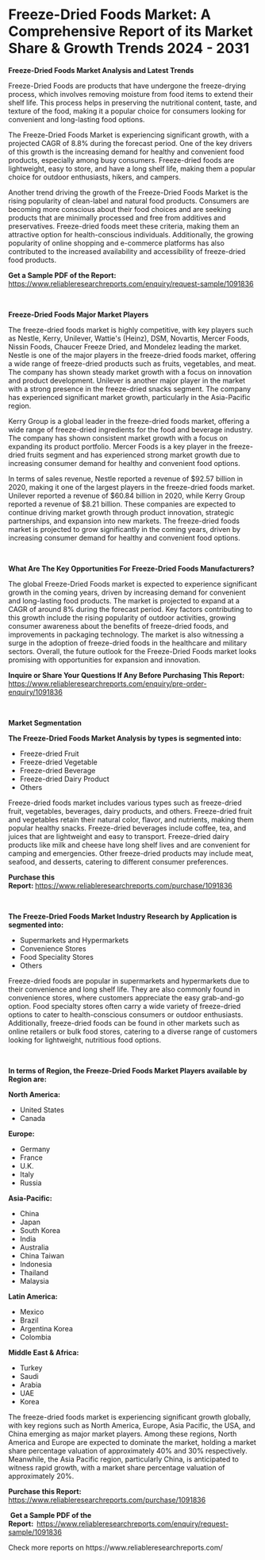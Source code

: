 <p><h1>Freeze-Dried Foods Market: A Comprehensive Report of its Market Share & Growth Trends 2024 - 2031</h1></p><p><strong>Freeze-Dried Foods Market Analysis and Latest Trends</strong></p>
<p><p>Freeze-Dried Foods are products that have undergone the freeze-drying process, which involves removing moisture from food items to extend their shelf life. This process helps in preserving the nutritional content, taste, and texture of the food, making it a popular choice for consumers looking for convenient and long-lasting food options.</p><p>The Freeze-Dried Foods Market is experiencing significant growth, with a projected CAGR of 8.8% during the forecast period. One of the key drivers of this growth is the increasing demand for healthy and convenient food products, especially among busy consumers. Freeze-dried foods are lightweight, easy to store, and have a long shelf life, making them a popular choice for outdoor enthusiasts, hikers, and campers.</p><p>Another trend driving the growth of the Freeze-Dried Foods Market is the rising popularity of clean-label and natural food products. Consumers are becoming more conscious about their food choices and are seeking products that are minimally processed and free from additives and preservatives. Freeze-dried foods meet these criteria, making them an attractive option for health-conscious individuals. Additionally, the growing popularity of online shopping and e-commerce platforms has also contributed to the increased availability and accessibility of freeze-dried food products.</p></p>
<p><strong>Get a Sample PDF of the Report:&nbsp;</strong> <a href="https://www.reliableresearchreports.com/enquiry/request-sample/1091836">https://www.reliableresearchreports.com/enquiry/request-sample/1091836</a></p>
<p>&nbsp;</p>
<p><strong>Freeze-Dried Foods Major Market Players</strong></p>
<p><p>The freeze-dried foods market is highly competitive, with key players such as Nestle, Kerry, Unilever, Wattie's (Heinz), DSM, Novartis, Mercer Foods, Nissin Foods, Chaucer Freeze Dried, and Mondelez leading the market. Nestle is one of the major players in the freeze-dried foods market, offering a wide range of freeze-dried products such as fruits, vegetables, and meat. The company has shown steady market growth with a focus on innovation and product development. Unilever is another major player in the market with a strong presence in the freeze-dried snacks segment. The company has experienced significant market growth, particularly in the Asia-Pacific region.</p><p>Kerry Group is a global leader in the freeze-dried foods market, offering a wide range of freeze-dried ingredients for the food and beverage industry. The company has shown consistent market growth with a focus on expanding its product portfolio. Mercer Foods is a key player in the freeze-dried fruits segment and has experienced strong market growth due to increasing consumer demand for healthy and convenient food options.</p><p>In terms of sales revenue, Nestle reported a revenue of $92.57 billion in 2020, making it one of the largest players in the freeze-dried foods market. Unilever reported a revenue of $60.84 billion in 2020, while Kerry Group reported a revenue of $8.21 billion. These companies are expected to continue driving market growth through product innovation, strategic partnerships, and expansion into new markets. The freeze-dried foods market is projected to grow significantly in the coming years, driven by increasing consumer demand for healthy and convenient food options.</p></p>
<p>&nbsp;</p>
<p><strong>What Are The Key Opportunities For Freeze-Dried Foods Manufacturers?</strong></p>
<p><p>The global Freeze-Dried Foods market is expected to experience significant growth in the coming years, driven by increasing demand for convenient and long-lasting food products. The market is projected to expand at a CAGR of around 8% during the forecast period. Key factors contributing to this growth include the rising popularity of outdoor activities, growing consumer awareness about the benefits of freeze-dried foods, and improvements in packaging technology. The market is also witnessing a surge in the adoption of freeze-dried foods in the healthcare and military sectors. Overall, the future outlook for the Freeze-Dried Foods market looks promising with opportunities for expansion and innovation.</p></p>
<p><strong>Inquire or Share Your Questions If Any Before Purchasing This Report:</strong> <a href="https://www.reliableresearchreports.com/enquiry/pre-order-enquiry/1091836">https://www.reliableresearchreports.com/enquiry/pre-order-enquiry/1091836</a></p>
<p>&nbsp;</p>
<p><strong>Market Segmentation</strong></p>
<p><strong>The Freeze-Dried Foods Market Analysis by types is segmented into:</strong></p>
<p><ul><li>Freeze-dried Fruit</li><li>Freeze-dried Vegetable</li><li>Freeze-dried Beverage</li><li>Freeze-dried Dairy Product</li><li>Others</li></ul></p>
<p><p>Freeze-dried foods market includes various types such as freeze-dried fruit, vegetables, beverages, dairy products, and others. Freeze-dried fruit and vegetables retain their natural color, flavor, and nutrients, making them popular healthy snacks. Freeze-dried beverages include coffee, tea, and juices that are lightweight and easy to transport. Freeze-dried dairy products like milk and cheese have long shelf lives and are convenient for camping and emergencies. Other freeze-dried products may include meat, seafood, and desserts, catering to different consumer preferences.</p></p>
<p><strong>Purchase this Report:&nbsp;</strong><a href="https://www.reliableresearchreports.com/purchase/1091836">https://www.reliableresearchreports.com/purchase/1091836</a></p>
<p>&nbsp;</p>
<p><strong>The Freeze-Dried Foods Market Industry Research by Application is segmented into:</strong></p>
<p><ul><li>Supermarkets and Hypermarkets</li><li>Convenience Stores</li><li>Food Speciality Stores</li><li>Others</li></ul></p>
<p><p>Freeze-dried foods are popular in supermarkets and hypermarkets due to their convenience and long shelf life. They are also commonly found in convenience stores, where customers appreciate the easy grab-and-go option. Food specialty stores often carry a wide variety of freeze-dried options to cater to health-conscious consumers or outdoor enthusiasts. Additionally, freeze-dried foods can be found in other markets such as online retailers or bulk food stores, catering to a diverse range of customers looking for lightweight, nutritious food options.</p></p>
<p>&nbsp;</p>
<p><strong>In terms of Region, the Freeze-Dried Foods Market Players available by Region are:</strong></p>
<p>
    <p> <strong> North America: </strong>
        <ul>
            <li>United States</li>
            <li>Canada</li>
        </ul>
        </p> 
    <p> <strong> Europe: </strong>
        <ul>
            <li>Germany</li>
            <li>France</li>
            <li>U.K.</li>
            <li>Italy</li>
            <li>Russia</li>
        </ul>
        </p> 
    <p> <strong> Asia-Pacific: </strong>
        <ul>
            <li>China</li>
            <li>Japan</li>
            <li>South Korea</li>
            <li>India</li>
            <li>Australia</li>
            <li>China Taiwan</li>
            <li>Indonesia</li>
            <li>Thailand</li>
            <li>Malaysia</li>
        </ul>
        </p> 
    <p> <strong> Latin America: </strong>
        <ul>
            <li>Mexico</li>
            <li>Brazil</li>
            <li>Argentina Korea</li>
            <li>Colombia</li>
        </ul>
        </p> 
    <p> <strong> Middle East & Africa: </strong>
        <ul>
            <li>Turkey</li>
            <li>Saudi</li>
            <li>Arabia</li>
            <li>UAE</li>
            <li>Korea</li>
        </ul>
    </p>
    </p>
<p><p>The freeze-dried foods market is experiencing significant growth globally, with key regions such as North America, Europe, Asia Pacific, the USA, and China emerging as major market players. Among these regions, North America and Europe are expected to dominate the market, holding a market share percentage valuation of approximately 40% and 30% respectively. Meanwhile, the Asia Pacific region, particularly China, is anticipated to witness rapid growth, with a market share percentage valuation of approximately 20%.</p></p>
<p><strong>Purchase this Report: </strong><a href="https://www.reliableresearchreports.com/purchase/1091836">https://www.reliableresearchreports.com/purchase/1091836</a></p>
<p>&nbsp;<strong>Get a Sample PDF of the Report:&nbsp;&nbsp;</strong><a href="https://www.reliableresearchreports.com/enquiry/request-sample/1091836">https://www.reliableresearchreports.com/enquiry/request-sample/1091836</a></p>
<p><strong></strong></p>
<p>Check more reports on https://www.reliableresearchreports.com/</p>